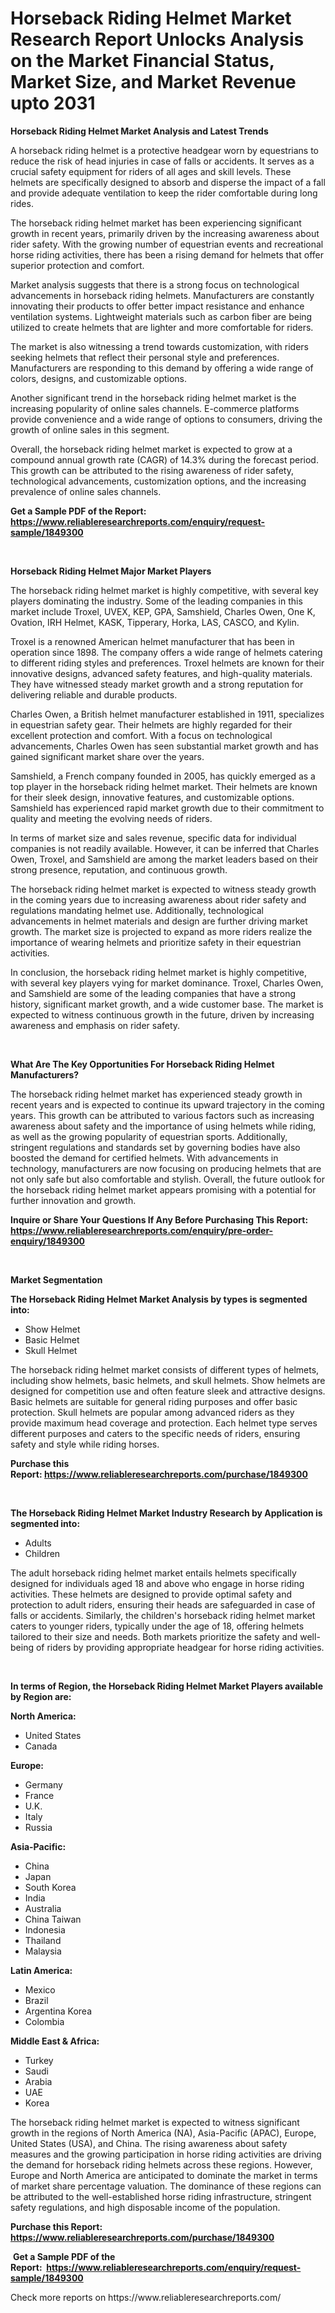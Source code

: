 <p><h1>Horseback Riding Helmet Market Research Report Unlocks Analysis on the Market Financial Status, Market Size, and Market Revenue upto 2031</h1></p><p><strong>Horseback Riding Helmet Market Analysis and Latest Trends</strong></p>
<p><p>A horseback riding helmet is a protective headgear worn by equestrians to reduce the risk of head injuries in case of falls or accidents. It serves as a crucial safety equipment for riders of all ages and skill levels. These helmets are specifically designed to absorb and disperse the impact of a fall and provide adequate ventilation to keep the rider comfortable during long rides.</p><p>The horseback riding helmet market has been experiencing significant growth in recent years, primarily driven by the increasing awareness about rider safety. With the growing number of equestrian events and recreational horse riding activities, there has been a rising demand for helmets that offer superior protection and comfort.</p><p>Market analysis suggests that there is a strong focus on technological advancements in horseback riding helmets. Manufacturers are constantly innovating their products to offer better impact resistance and enhance ventilation systems. Lightweight materials such as carbon fiber are being utilized to create helmets that are lighter and more comfortable for riders.</p><p>The market is also witnessing a trend towards customization, with riders seeking helmets that reflect their personal style and preferences. Manufacturers are responding to this demand by offering a wide range of colors, designs, and customizable options.</p><p>Another significant trend in the horseback riding helmet market is the increasing popularity of online sales channels. E-commerce platforms provide convenience and a wide range of options to consumers, driving the growth of online sales in this segment.</p><p>Overall, the horseback riding helmet market is expected to grow at a compound annual growth rate (CAGR) of 14.3% during the forecast period. This growth can be attributed to the rising awareness of rider safety, technological advancements, customization options, and the increasing prevalence of online sales channels.</p></p>
<p><strong>Get a Sample PDF of the Report:&nbsp; <a href="https://www.reliableresearchreports.com/enquiry/request-sample/1849300">https://www.reliableresearchreports.com/enquiry/request-sample/1849300</a></strong></p>
<p>&nbsp;</p>
<p><strong>Horseback Riding Helmet Major Market Players</strong></p>
<p><p>The horseback riding helmet market is highly competitive, with several key players dominating the industry. Some of the leading companies in this market include Troxel, UVEX, KEP, GPA, Samshield, Charles Owen, One K, Ovation, IRH Helmet, KASK, Tipperary, Horka, LAS, CASCO, and Kylin.</p><p>Troxel is a renowned American helmet manufacturer that has been in operation since 1898. The company offers a wide range of helmets catering to different riding styles and preferences. Troxel helmets are known for their innovative designs, advanced safety features, and high-quality materials. They have witnessed steady market growth and a strong reputation for delivering reliable and durable products.</p><p>Charles Owen, a British helmet manufacturer established in 1911, specializes in equestrian safety gear. Their helmets are highly regarded for their excellent protection and comfort. With a focus on technological advancements, Charles Owen has seen substantial market growth and has gained significant market share over the years.</p><p>Samshield, a French company founded in 2005, has quickly emerged as a top player in the horseback riding helmet market. Their helmets are known for their sleek design, innovative features, and customizable options. Samshield has experienced rapid market growth due to their commitment to quality and meeting the evolving needs of riders.</p><p>In terms of market size and sales revenue, specific data for individual companies is not readily available. However, it can be inferred that Charles Owen, Troxel, and Samshield are among the market leaders based on their strong presence, reputation, and continuous growth.</p><p>The horseback riding helmet market is expected to witness steady growth in the coming years due to increasing awareness about rider safety and regulations mandating helmet use. Additionally, technological advancements in helmet materials and design are further driving market growth. The market size is projected to expand as more riders realize the importance of wearing helmets and prioritize safety in their equestrian activities.</p><p>In conclusion, the horseback riding helmet market is highly competitive, with several key players vying for market dominance. Troxel, Charles Owen, and Samshield are some of the leading companies that have a strong history, significant market growth, and a wide customer base. The market is expected to witness continuous growth in the future, driven by increasing awareness and emphasis on rider safety.</p></p>
<p>&nbsp;</p>
<p><strong>What Are The Key Opportunities For Horseback Riding Helmet Manufacturers?</strong></p>
<p><p>The horseback riding helmet market has experienced steady growth in recent years and is expected to continue its upward trajectory in the coming years. This growth can be attributed to various factors such as increasing awareness about safety and the importance of using helmets while riding, as well as the growing popularity of equestrian sports. Additionally, stringent regulations and standards set by governing bodies have also boosted the demand for certified helmets. With advancements in technology, manufacturers are now focusing on producing helmets that are not only safe but also comfortable and stylish. Overall, the future outlook for the horseback riding helmet market appears promising with a potential for further innovation and growth.</p></p>
<p><strong>Inquire or Share Your Questions If Any Before Purchasing This Report: <a href="https://www.reliableresearchreports.com/enquiry/pre-order-enquiry/1849300">https://www.reliableresearchreports.com/enquiry/pre-order-enquiry/1849300</a></strong></p>
<p>&nbsp;</p>
<p><strong>Market Segmentation</strong></p>
<p><strong>The Horseback Riding Helmet Market Analysis by types is segmented into:</strong></p>
<p><ul><li>Show Helmet</li><li>Basic Helmet</li><li>Skull Helmet</li></ul></p>
<p><p>The horseback riding helmet market consists of different types of helmets, including show helmets, basic helmets, and skull helmets. Show helmets are designed for competition use and often feature sleek and attractive designs. Basic helmets are suitable for general riding purposes and offer basic protection. Skull helmets are popular among advanced riders as they provide maximum head coverage and protection. Each helmet type serves different purposes and caters to the specific needs of riders, ensuring safety and style while riding horses.</p></p>
<p><strong>Purchase this Report:&nbsp;<a href="https://www.reliableresearchreports.com/purchase/1849300">https://www.reliableresearchreports.com/purchase/1849300</a></strong></p>
<p>&nbsp;</p>
<p><strong>The Horseback Riding Helmet Market Industry Research by Application is segmented into:</strong></p>
<p><ul><li>Adults</li><li>Children</li></ul></p>
<p><p>The adult horseback riding helmet market entails helmets specifically designed for individuals aged 18 and above who engage in horse riding activities. These helmets are designed to provide optimal safety and protection to adult riders, ensuring their heads are safeguarded in case of falls or accidents. Similarly, the children's horseback riding helmet market caters to younger riders, typically under the age of 18, offering helmets tailored to their size and needs. Both markets prioritize the safety and well-being of riders by providing appropriate headgear for horse riding activities.</p></p>
<p>&nbsp;</p>
<p><strong>In terms of Region, the Horseback Riding Helmet Market Players available by Region are:</strong></p>
<p>
    <p> <strong> North America: </strong>
        <ul>
            <li>United States</li>
            <li>Canada</li>
        </ul>
        </p> 
    <p> <strong> Europe: </strong>
        <ul>
            <li>Germany</li>
            <li>France</li>
            <li>U.K.</li>
            <li>Italy</li>
            <li>Russia</li>
        </ul>
        </p> 
    <p> <strong> Asia-Pacific: </strong>
        <ul>
            <li>China</li>
            <li>Japan</li>
            <li>South Korea</li>
            <li>India</li>
            <li>Australia</li>
            <li>China Taiwan</li>
            <li>Indonesia</li>
            <li>Thailand</li>
            <li>Malaysia</li>
        </ul>
        </p> 
    <p> <strong> Latin America: </strong>
        <ul>
            <li>Mexico</li>
            <li>Brazil</li>
            <li>Argentina Korea</li>
            <li>Colombia</li>
        </ul>
        </p> 
    <p> <strong> Middle East & Africa: </strong>
        <ul>
            <li>Turkey</li>
            <li>Saudi</li>
            <li>Arabia</li>
            <li>UAE</li>
            <li>Korea</li>
        </ul>
    </p>
    </p>
<p><p>The horseback riding helmet market is expected to witness significant growth in the regions of North America (NA), Asia-Pacific (APAC), Europe, United States (USA), and China. The rising awareness about safety measures and the growing participation in horse riding activities are driving the demand for horseback riding helmets across these regions. However, Europe and North America are anticipated to dominate the market in terms of market share percentage valuation. The dominance of these regions can be attributed to the well-established horse riding infrastructure, stringent safety regulations, and high disposable income of the population.</p></p>
<p><strong>Purchase this Report: <a href="https://www.reliableresearchreports.com/purchase/1849300">https://www.reliableresearchreports.com/purchase/1849300</a></strong></p>
<p>&nbsp;<strong>Get a Sample PDF of the Report:&nbsp;&nbsp;<a href="https://www.reliableresearchreports.com/enquiry/request-sample/1849300">https://www.reliableresearchreports.com/enquiry/request-sample/1849300</a></strong></p>
<p><strong></strong></p>
<p>Check more reports on https://www.reliableresearchreports.com/</p>